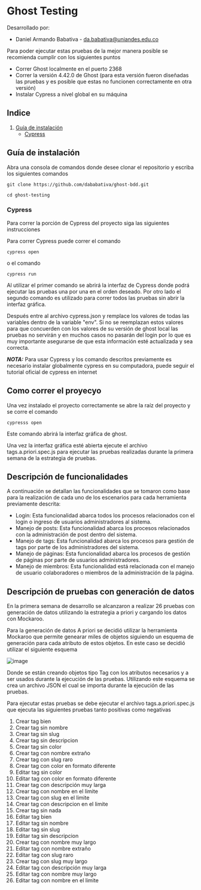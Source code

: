 # Ghost Testing

Desarrollado por:
- Daniel Armando Babativa - da.babativa@uniandes.edu.co

Para poder ejecutar estas pruebas de la mejor manera posible se recomienda cumplir con los siguientes puntos
- Correr Ghost localmente en el puerto 2368
- Correr la versión 4.42.0 de Ghost (para esta versión fueron diseñadas las pruebas y es posible que estas no funcionen correctamente en otra versión)
- Instalar Cypress a nivel global en su máquina

## Indice
1. [Guía de instalación](#guía-de-instalación)
   - [Cypress](#cypress)

## Guía de instalación
Abra una consola de comandos donde desee clonar el repositorio y escriba los siguientes comandos

```
git clone https://github.com/dababativa/ghost-bdd.git
```
```
cd ghost-testing
```
### Cypress
Para correr la porción de Cypress del proyecto siga las siguientes instrucciones

Para correr Cypress puede correr el comando
```
cypress open
```
o el comando
``` 
cypress run
```
Al utilizar el primer comando se abrirá la interfaz de Cypress donde podrá ejecutar las pruebas una por una en el orden deseado. Por otro lado el segundo comando es utilizado para correr todos las pruebas sin abrir la interfaz gráfica.

Después entre al archivo cypress.json y remplace los valores de todas las variables dentro de la variable "env". Si no se reemplazan estos valores para que concuerden con los valores de su versión de ghost local las pruebas no servirán y en muchos casos no pasarán del login por lo que es muy importante asegurarse de que esta información esté actualizada y sea correcta.

**_NOTA:_** Para usar Cypress y los comando descritos previamente es necesario instalar globalmente cypress en su computadora, puede seguir el tutorial oficial de cypress en internet  

## Como correr el proyecyo
Una vez instalado el proyecto correctamente se abre la raíz del proyecto y se corre el comando 
```
cypresss open
```
Este comando abrirá la interfaz gráfica de ghost.

Una vez la interfaz gráfica esté abierta ejecute el archivo tags.a.priori.spec.js para ejecutar las pruebas realizadas durante la primera semana de la estrategia de pruebas.

## Descripción de funcionalidades

A continuación se detallan las funcionalidades que se tomaron como base para la realización de cada uno de los escenarios para cada herramienta previamente descrita:
- Login: Esta funcionalidad abarca todos los procesos relacionados con el login o ingreso de usuarios administradores al sistema.
- Manejo de posts: Esta funcionalidad abarca los procesos relacionados con la administración de post dentro del sistema.
- Manejo de tags: Esta funcionalidad abarca los procesos para gestión de tags por parte de los administradores del sistema.
- Manejo de páginas: Esta funcionalidad abarca los procesos de gestión de páginas por parte de usuarios administradores.
- Manejo de miembros: Esta funcionalidad está relacionada con el manejo de usuario colaboradores o miembros de la administración de la página.


## Descripción de pruebas con generación de datos

En la primera semana de desarrollo se alcanzaron a realizar 26 pruebas con generación de datos utilizando la estrategia a priori y cargando los datos con Mockaroo.

Para la generación de datos A priori se decidió utilizar la herramienta Mockaroo que permite genearar miles de objetos siguiendo un esquema de generación para cada atributo de estos objetos. En este caso se decidió utilizar el siguiente esquema

![image](https://user-images.githubusercontent.com/42902488/172065121-5007767e-4e48-4263-8324-79d656c435a1.png)

Donde se están creando objetos tipo Tag con los atributos necesarios y a ser usados durante la ejecución de las pruebas. Utilizando este esquema se crea un archivo JSON el cual se importa durante la ejecución de las pruebas. 

Para ejecutar estas pruebas se debe ejecutar el archivo tags.a.priori.spec.js que ejecuta las siguientes pruebas tanto positivas como negativas
1. Crear tag bien
2. Crear tag sin nombre
3. Crear tag sin slug
4. Crear tag sin descripcion
5. Crear tag sin color
6. Crear tag con nombre extraño
7. Crear tag con slug raro
8. Crear tag con color en formato diferente
9. Editar tag sin color
10. Editar tag con color en formato diferente
11. Crear tag con descripción muy larga
12. Crear tag con nombre en el limite
13. Crear tag con slug en el limite
14. Crear tag con descripcion en el limite
15. Crear tag sin nada
16. Editar tag bien
17. Editar tag sin nombre
18. Editar tag sin slug
19. Editar tag sin descripcion
20. Crear tag con nombre muy largo
21. Editar tag con nombre extraño
22. Editar tag con slug raro
23. Crear tag con slug muy largo
24. Editar tag con descripción muy larga
25. Editar tag con nombre muy largo
26. Editar tag con nombre en el limite


